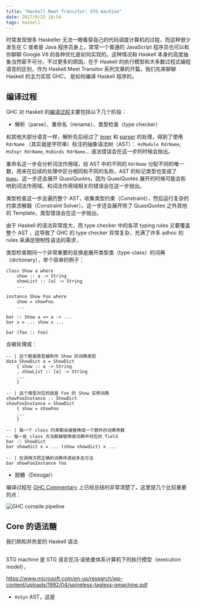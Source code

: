 ```yaml
---
title: "Haskell Meet Transitor: STG machine"
date: 2017/8/25 10:54
tags: haskell
---
```


时常发现很多 Haskeller 无法一眼看穿自己的代码调度计算机的过程，而这种很少发生在 C 或者是 Java 程序员身上，常常一个普通的 JavaScript 程序员也可以和你聊聊 Google V8 的各种优化是如何实现的。这种情况和 Haskell 本身的高度抽象当然密不可分，不过更多的原因，在于 Haskell 的执行模型和大多数过程式编程语言的区别，作为 Haskell Meet Transitor 系列文章的开篇，我们先来聊聊 Haskell 的主力实现 GHC， 是如何编译 Haskell 程序的。

<!-- more --> 

##  编译过程


GHC 对 Haskell 的[编译过程](https://ghc.haskell.org/trac/ghc/wiki/Commentary/Compiler/HscMain)主要包括以下几个阶段：

+ 解析（parse）、重命名（rename）、类型检查（type checker）

和其他大部分语言一样，解析先后经过了 [lexer](https://github.com/ghc/ghc/blob/master/compiler/parser/Lexer.x) 和 [parser](https://github.com/ghc/ghc/blob/master/compiler/parser/Parser.y) 的处理，得到了使用 `RdrName` （其实就是字符串）标注的抽象语法树（AST）： `HsModule RdrName`, `HsExpr RdrName`, `HsBinds RdrName`... 语法错误会在这一步的时候会抛出。

重命名这一步会分析词法作用域，给 AST 中的不同的 `RdrName` 分配不同的唯一数，用来在后续的处理中区分相同和不同的名称，AST 的标记类型也变成了 [`Name`](https://ghc.haskell.org/trac/ghc/wiki/Commentary/Compiler/NameType#TheNameSortofaName)。这一步还会展开 QuasiQuotes，因为 QuasiQuotes 展开的时候可能会影响到词法作用域。和词法作用域相关的错误会在这一步抛出。

类型检查这一步会遍历整个 AST，收集类型约束（Constraint），然后运行复杂的约束求解器（Constraint Solver）。这一步还会展开除了 QuasiQuotes 之外其他的 Template，类型错误会在这一步抛出。

由于 Haskell 的语法异常庞大，而 type checker 中的各项 typing rules 又要覆盖整个 AST ，这导致了 GHC 的 type checker 异常复杂，充满了许多 adhoc 的 rules 来满足限制性语法的需求，

类型检查期间一个非常重要的变换是展开类型类（type-class）的词典（dictionary），举个简单的例子：

```
class Show a where
    show :: a -> String
    showList :: [a] -> String
    ...

instance Show Foo where
    show = showFoo
    ...

bar :: Show a => a -> ...
bar x = ... show x ...

bar (foo :: Foo)
```

会被处理成：

```
-- | 这个数据类型被称作 Show 的词典类型
data ShowDict a = ShowDict 
    { show :: a -> String
    , showList :: [a] -> String
    ... 
    }

-- | 这个类型对应的就是 Foo 的 Show 实例词典
showFooInstance :: ShowDict
showFooInstance = ShowDict 
    { show = showFoo
    ...
    }

-- | 每一个 class 约束都会被替换成一个额外的词典参数
-- 每一处 class 方法都被替换成词典中对应的 field
bar :: ShowDict 
bar showdict x = ... (show showdict) x ...

-- | 在调用方把正确的词典传递给多态方法
bar showFooInstance foo
```




+ 脱糖（Desugar）



编译过程在 [GHC Commentary](https://ghc.haskell.org/trac/ghc/wiki/Commentary/Compiler/HscMain) 上已经总结的非常清楚了，这里提几个比较重要的点：

![GHC compile pipeline](https://ghc.haskell.org/trac/ghc/raw-attachment/wiki/Commentary/Compiler/HscPipe/HscPipe2.png)


## Core 的语法糖

我们熟知并热爱的 Haskell 语法



##


STG machine 是 STG 语言在冯·诺依曼体系计算机下的执行模型（execution model），



https://www.microsoft.com/en-us/research/wp-content/uploads/1992/04/spineless-tagless-gmachine.pdf
+ `HsSyn` AST，这是
